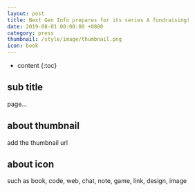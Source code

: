 ```yaml
---
layout: post
title: Next Gen Info prepares for its series A fundraising!
date: 2019-08-01 00:00:00 +0800
category: press
thumbnail: /style/image/thumbnail.png
icon: book
---
```



* content
{:toc}

## sub title

page...

## about thumbnail

add the thumbnail url

## about icon

such as book, code, web, chat, note, game, link, design, image
